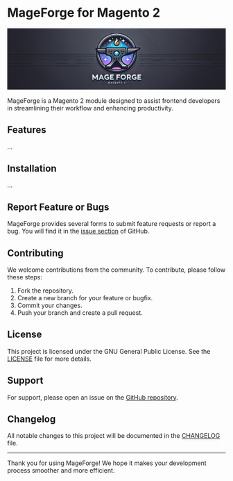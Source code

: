 # MageForge for Magento 2

![Mageforge Hero](./.github/assets/mageforge-hero.jpg)

MageForge is a Magento 2 module designed to assist frontend developers in streamlining their workflow and enhancing productivity.

## Features

...

## Installation

...

## Report Feature or Bugs

MageForge provides several forms to submit feature requests or report a bug.
You will find it in the [issue section](https://github.com/dermatz/mageforge/issues) of GitHub.

## Contributing

We welcome contributions from the community. To contribute, please follow these steps:

1. Fork the repository.
2. Create a new branch for your feature or bugfix.
3. Commit your changes.
4. Push your branch and create a pull request.

## License

This project is licensed under the GNU General Public License.
See the [LICENSE](LICENSE) file for more details.

## Support

For support, please open an issue on the [GitHub repository](https://github.com/dermatz/mageforge/issues).

## Changelog

All notable changes to this project will be documented in the [CHANGELOG](CHANGELOG.md) file.

---

Thank you for using MageForge!
We hope it makes your development process smoother and more efficient.
